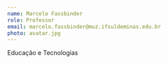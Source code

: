 ```yaml
---
name: Marcelo Fassbinder
role: Professor
email: marcelo.fassbinder@muz.ifsuldeminas.edu.br
photo: avatar.jpg
---
```

Educação e Tecnologias
